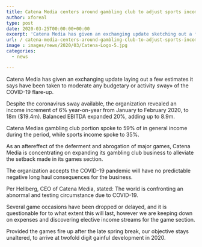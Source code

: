 ```yaml
---
title: Catena Media centers around gambling club to adjust sports income shortfall
author: xforeal 
type: post
date: 2020-03-25T00:00:00+00:00
excerpt: 'Catena Media has given an exchanging update sketching out a few estimates it says have been taken to moderate any money related or activity sway" of the COVID-19 outbreak '
url: / catena-media-centers-around-gambling-club-to-adjust-sports-income-shortfall/
image : images/news/2020/03/Catena-Logo-5.jpg
categories:
  - news

---
```

Catena Media has given an exchanging update laying out a few estimates it says have been taken to moderate any budgetary or activity sway&#187; of the COVID-19 flare-up. 

Despite the coronavirus sway available, the organization revealed an income increment of 6&percnt; year-on-year from January to February 2020, to 18m ($19.4m). Balanced EBITDA expanded 20&percnt;, adding up to 8.9m. 

Catena Medias gambling club portion spoke to 59&percnt; of in general income during the period, while sports income spoke to 35&percnt;. 

As an aftereffect of the deferment and abrogation of major games, Catena Media is concentrating on expanding its gambling club business to alleviate the setback made in its games section. 

The organization accepts the COVID-19 pandemic will have no predictable negative long haul consequences for the business. 

Per Hellberg, CEO of Catena Media, stated: The world is confronting an abnormal and testing circumstance due to COVID-19. 

Several game occasions have been dropped or delayed, and it is questionable for to what extent this will last, however we are keeping down on expenses and discovering elective income streams for the game section. 

Provided the games fire up after the late spring break, our objective stays unaltered, to arrive at twofold digit gainful development in 2020.